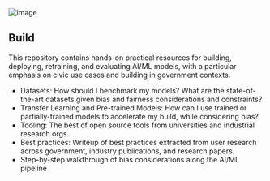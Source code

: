 ![image](https://user-images.githubusercontent.com/80533280/113013917-24722580-914a-11eb-879a-d69001023365.png)


## Build

This repository contains hands-on practical resources for building, deploying, retraining, and evaluating AI/ML models, with a particular emphasis on civic use cases and building in government contexts.    

* Datasets: How should I benchmark my models? What are the state-of-the-art datasets given bias and fairness considerations and constraints? 
* Transfer Learning and Pre-trained Models: How can I use trained or partially-trained models to accelerate my build, while considering bias?
* Tooling: The best of open source tools from universities and industrial research orgs.
* Best practices: Writeup of best practices extracted from user research across government, industry publications, and research papers.
* Step-by-step walkthrough of bias considerations along the AI/ML pipeline
